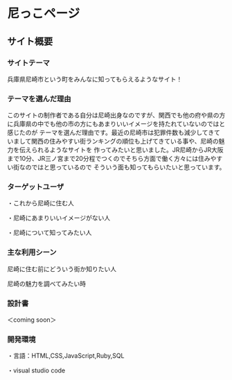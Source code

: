 # 尼っこページ

## サイト概要
### サイトテーマ

兵庫県尼崎市という町をみんなに知ってもらえるようなサイト！

### テーマを選んだ理由

このサイトの制作者である自分は尼崎出身なのですが、関西でも他の府や県の方に兵庫県の中でも他の市の方にもあまりいいイメージを持たれていないのではと感じたのが
テーマを選んだ理由です。最近の尼崎市は犯罪件数も減少してきていまして関西の住みやすい街ランキングの順位も上げてきている事や、尼崎の魅力を伝えられるようなサイトを
作ってみたいと思いました。JR尼崎からJR大阪まで10分、JR三ノ宮まで20分程でつくのでそちら方面で働く方々には住みやすい街なのではと思っているので
そういう面も知ってもらいたいと思っています。

### ターゲットユーザ

・これから尼崎に住む人

・尼崎にあまりいいイメージがない人

・尼崎について知ってみたい人

### 主な利用シーン

尼崎に住む前にどういう街か知りたい人

尼崎の魅力を調べてみたい時

### 設計書


 ＜coming soon＞


### 開発環境


・言語：HTML,CSS,JavaScript,Ruby,SQL

・visual studio code

